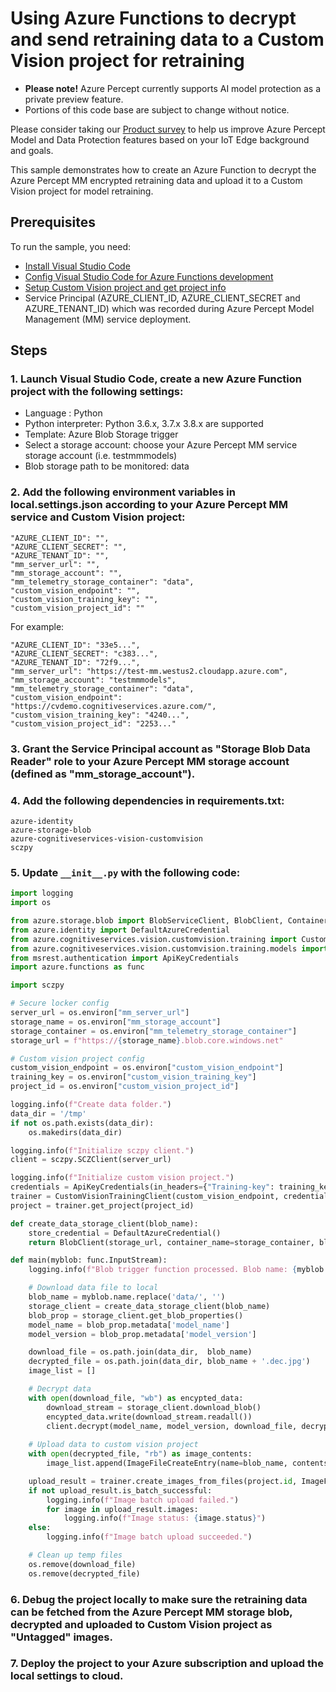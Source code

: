 # Using Azure Functions to decrypt and send retraining data to a Custom Vision project for retraining

- **Please note!** Azure Percept currently supports AI model protection as a private preview feature.  
- Portions of this code base are subject to change without notice.

Please consider taking our [Product survey](https://go.microsoft.com/fwlink/?linkid=2156573) to help us improve Azure Percept Model and Data Protection features based on your IoT Edge background and goals.

This sample demonstrates how to create an Azure Function to decrypt the Azure Percept MM encrypted retraining data and upload it to a Custom Vision project for model retraining. 

## Prerequisites

To run the sample, you need:

* [Install Visual Studio Code](https://code.visualstudio.com)
* [Config Visual Studio Code for Azure Functions development](https://docs.microsoft.com/en-us/azure/azure-functions/create-first-function-vs-code-python)
* [Setup Custom Vision project and get project info](https://docs.microsoft.com/en-us/azure/cognitive-services/custom-vision-service/quickstarts/object-detection?tabs=visual-studio&pivots=programming-language-python)
* Service Principal (AZURE_CLIENT_ID, AZURE_CLIENT_SECRET and AZURE_TENANT_ID) which was recorded during Azure Percept Model Management (MM) service deployment.

## Steps

### 1. Launch Visual Studio Code, create a new Azure Function project with the following settings:
* Language : Python
* Python interpreter: Python 3.6.x, 3.7.x 3.8.x are supported
* Template: Azure Blob Storage trigger
* Select a storage account: choose your Azure Percept MM service storage account (i.e. testmmmodels)
* Blob storage path to be monitored: data

### 2. Add the following environment variables in local.settings.json according to your Azure Percept MM service and Custom Vision project:
```
"AZURE_CLIENT_ID": "", 
"AZURE_CLIENT_SECRET": "",
"AZURE_TENANT_ID": "",
"mm_server_url": "",
"mm_storage_account": "",
"mm_telemetry_storage_container": "data",
"custom_vision_endpoint": "",
"custom_vision_training_key": "",
"custom_vision_project_id": ""
```
For example: 
```
"AZURE_CLIENT_ID": "33e5...",
"AZURE_CLIENT_SECRET": "c383...",
"AZURE_TENANT_ID": "72f9...",
"mm_server_url": "https://test-mm.westus2.cloudapp.azure.com",
"mm_storage_account": "testmmmodels",
"mm_telemetry_storage_container": "data",
"custom_vision_endpoint": "https://cvdemo.cognitiveservices.azure.com/",
"custom_vision_training_key": "4240...",
"custom_vision_project_id": "2253..."
```
### 3. Grant the Service Principal account as "Storage Blob Data Reader" role to your Azure Percept MM storage account (defined as "mm_storage_account").   

### 4. Add the following dependencies in requirements.txt:
```
azure-identity
azure-storage-blob
azure-cognitiveservices-vision-customvision
sczpy
```
### 5. Update ```__init__.py``` with the following code:

```python
import logging
import os

from azure.storage.blob import BlobServiceClient, BlobClient, ContainerClient
from azure.identity import DefaultAzureCredential
from azure.cognitiveservices.vision.customvision.training import CustomVisionTrainingClient
from azure.cognitiveservices.vision.customvision.training.models import ImageFileCreateBatch, ImageFileCreateEntry
from msrest.authentication import ApiKeyCredentials
import azure.functions as func

import sczpy

# Secure locker config
server_url = os.environ["mm_server_url"]
storage_name = os.environ["mm_storage_account"]
storage_container = os.environ["mm_telemetry_storage_container"]
storage_url = f"https://{storage_name}.blob.core.windows.net"

# Custom vision project config
custom_vision_endpoint = os.environ["custom_vision_endpoint"]
training_key = os.environ["custom_vision_training_key"]
project_id = os.environ["custom_vision_project_id"]

logging.info(f"Create data folder.")
data_dir = '/tmp'
if not os.path.exists(data_dir):
    os.makedirs(data_dir)

logging.info(f"Initialize sczpy client.")
client = sczpy.SCZClient(server_url)

logging.info(f"Initialize custom vision project.")
credentials = ApiKeyCredentials(in_headers={"Training-key": training_key})
trainer = CustomVisionTrainingClient(custom_vision_endpoint, credentials)
project = trainer.get_project(project_id)

def create_data_storage_client(blob_name):
    store_credential = DefaultAzureCredential()
    return BlobClient(storage_url, container_name=storage_container, blob_name=blob_name, credential=store_credential)

def main(myblob: func.InputStream):
    logging.info(f"Blob trigger function processed. Blob name: {myblob.name}")

    # Download data file to local
    blob_name = myblob.name.replace('data/', '')
    storage_client = create_data_storage_client(blob_name)
    blob_prop = storage_client.get_blob_properties()
    model_name = blob_prop.metadata['model_name'] 
    model_version = blob_prop.metadata['model_version']

    download_file = os.path.join(data_dir,  blob_name)
    decrypted_file = os.path.join(data_dir, blob_name + '.dec.jpg')
    image_list = []

    # Decrypt data
    with open(download_file, "wb") as encypted_data:
        download_stream = storage_client.download_blob()
        encypted_data.write(download_stream.readall())
        client.decrypt(model_name, model_version, download_file, decrypted_file)
    
    # Upload data to custom vision project
    with open(decrypted_file, "rb") as image_contents:
        image_list.append(ImageFileCreateEntry(name=blob_name, contents=image_contents.read()))

    upload_result = trainer.create_images_from_files(project.id, ImageFileCreateBatch(images=image_list))
    if not upload_result.is_batch_successful:
        logging.info(f"Image batch upload failed.")
        for image in upload_result.images:
            logging.info(f"Image status: {image.status}")
    else:
        logging.info(f"Image batch upload succeeded.")

    # Clean up temp files
    os.remove(download_file)
    os.remove(decrypted_file)
```

### 6. Debug the project locally to make sure the retraining data can be fetched from the Azure Percept MM storage blob, decrypted and uploaded to Custom Vision project as "Untagged" images.

### 7. Deploy the project to your Azure subscription and upload the local settings to cloud.
